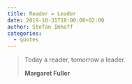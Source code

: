```yaml
---
title: Reader = Leader
date: 2019-10-31T18:00:00+02:00
author: Stefan Imhoff
categories:
  - quotes
---
```


> Today a reader, tomorrow a leader.
>
> **Margaret Fuller**
